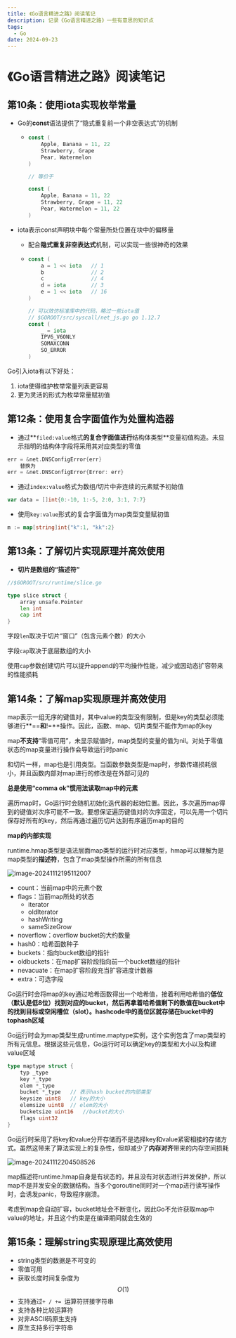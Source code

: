 ```yaml
---
title: 《Go语言精进之路》阅读笔记
description: 记录《Go语言精进之路》一些有意思的知识点
tags:
  - Go
date: 2024-09-23
---
```


# 《Go语言精进之路》阅读笔记

## 第10条：使用iota实现枚举常量

- Go的**const**语法提供了“隐式重复前一个非空表达式”的机制

  - ```go
    const (
    	Apple, Banana = 11, 22
    	Strawberry, Grape
    	Pear, Watermelon
    )
    
    // 等价于
    
    const (
    	Apple, Banana = 11, 22
    	Strawberry, Grape = 11, 22
    	Pear, Watermelon = 11, 22
    )
    ```

- iota表示const声明块中每个常量所处位置在块中的偏移量

  - 配合**隐式重复非空表达式**机制，可以实现一些很神奇的效果

  - ```go
    const (
    	a = 1 << iota	// 1
    	b				// 2
    	c				// 4
    	d = iota		// 3
    	e = 1 << iota	// 16
    )
    
    // 可以效仿标准库中的代码，略过一些iota值
    // $GOROOT/src/syscall/net_js.go go 1.12.7
    const (
        _ = iota
        IPV6_V6ONLY
        SOMAXCONN
        SO_ERROR
    )
    ```

Go引入iota有以下好处：

1. iota使得维护枚举常量列表更容易
2. 更为灵活的形式为枚举常量赋初值

## 第12条：使用复合字面值作为处置构造器

- 通过**`filed:value`格式**的复合字面值进行**结构体类型**变量初值构造。未显示指明的结构体字段将采用其对应类型的零值

```go
err = &net.DNSConfigError{err}
	替换为
err = &net.DNSConfigError{Error: err}
```

- 通过`index:value`格式为数组/切片中非连续的元素赋予初始值

```go
var data = []int{0:-10, 1:-5, 2:0, 3:1, 7:7}
```

- 使用`key:value`形式的复合字面值为map类型变量赋初值

```go
m := map[string]int{"k":1, "kk":2}
```

## 第13条：了解切片实现原理并高效使用

- **切片是数组的“描述符”**

```go
//$GOROOT/src/runtime/slice.go

type slice struct {
    array unsafe.Pointer
    len int
    cap int
}
```

字段`len`取决于切片“窗口”（包含元素个数）的大小

字段`cap`取决于底层数组的大小

使用`cap`参数创建切片可以提升append的平均操作性能，减少或因动态扩容带来的性能损耗

## 第14条：了解map实现原理并高效使用

map表示一组无序的键值对，其中value的类型没有限制，但是key的类型必须能够进行**==**和**!=**操作。因此，函数、map、切片类型不能作为map的key

map**不支持**“零值可用”，未显示赋值时，map类型的变量的值为nil。对处于零值状态的map变量进行操作会导致运行时panic

和切片一样，map也是引用类型。当函数参数类型是map时，参数传递损耗很小，并且函数内部对map进行的修改是在外部可见的

**总是使用“comma ok”惯用法读取map中的元素**

遍历map时，Go运行时会随机初始化迭代器的起始位置。因此，多次遍历map得到的键值对次序可能不一致。要想保证遍历键值对的次序固定，可以先用一个切片保存好所有的key，然后再通过遍历切片达到有序遍历map的目的

**map的内部实现**

runtime.hmap类型是语法层面map类型的运行时对应类型，hmap可以理解为是map类型的**描述符**，包含了map类型操作所需的所有信息

![image-20241112195112007](https://raw.githubusercontent.com/lyydsheep/pic/main/202411121951048.png)

- count：当前map中的元素个数
- flags：当前map所处的状态
  - iterator
  - oldIterator
  - hashWriting
  - sameSizeGrow
- noverflow：overflow bucket的大约数量
- hash0：哈希函数种子
- buckets：指向bucket数组的指针
- oldbuckets：在map扩容阶段指向前一个bucket数组的指针
- nevacuate：在map扩容阶段充当扩容进度计数器
- extra：可选字段

Go运行时会将map的key通过哈希函数得出一个哈希值，接着利用哈希值的**低位（默认是低8位）**找到对应的bucket，然后再拿着哈希值剩下的数值在bucket中的找到目标或空闲槽位（slot）。hashcode中的高位区就存储在bucket中的**tophash区域**

Go运行时会为map类型生成runtime.maptype实例，这个实例包含了map类型的所有元信息。根据这些元信息，Go运行时可以确定key的类型和大小以及构建value区域

```go
type maptype struct {
    typ _type
    key *_type
    elem *_type
    bucket *_type	// 表示hash bucket的内部类型
    keysize uint8	// key的大小
    elemsize uint8	// elem的大小
    bucketsize uint16	//bucket的大小
    flags uint32
}
```

Go运行时采用了将key和value分开存储而不是选择key和value紧密相接的存储方式。虽然这带来了算法实现上的复杂性，但却减少了**内存对齐**带来的内存空间损耗

![image-20241112204508526](https://raw.githubusercontent.com/lyydsheep/pic/main/202411122045610.png)

map描述符runtime.hmap自身是有状态的，并且没有对状态进行并发保护，所以map不是并发安全的数据结构。当多个goroutine同时对一个map进行读写操作时，会诱发panic，导致程序崩溃。

考虑到map会自动扩容，bucket地址会不断变化，因此Go不允许获取map中value的地址，并且这个约束是在编译期间就会生效的

## 第15条：理解string实现原理比高效使用

- string类型的数据是不可变的
- 零值可用
- 获取长度时间复杂度为$$O(1)$$
- 支持通过`+ / += `运算符拼接字符串
- 支持各种比较运算符
- 对非ASCII码原生支持
- 原生支持多行字符串
